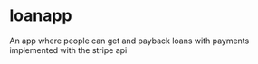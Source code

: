 # loanapp
An app where people can get and payback loans
with payments implemented with the stripe api
